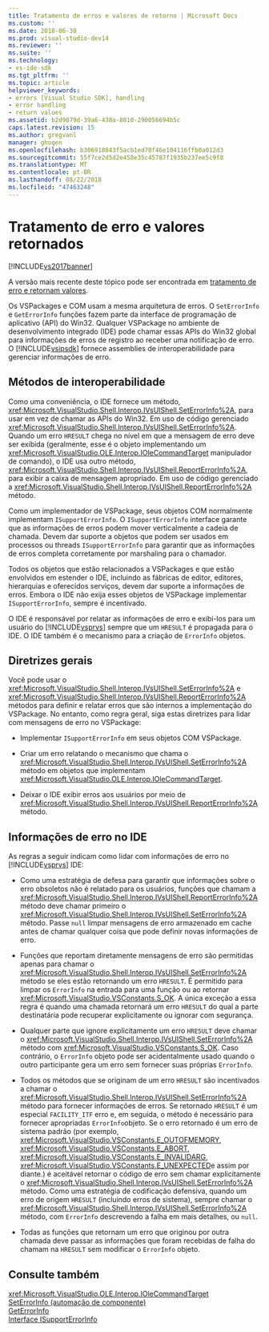 ```yaml
---
title: Tratamento de erros e valores de retorno | Microsoft Docs
ms.custom: ''
ms.date: 2018-06-30
ms.prod: visual-studio-dev14
ms.reviewer: ''
ms.suite: ''
ms.technology:
- vs-ide-sdk
ms.tgt_pltfrm: ''
ms.topic: article
helpviewer_keywords:
- errors [Visual Studio SDK], handling
- error handling
- return values
ms.assetid: b2d9079d-39a6-438a-8010-290056694b5c
caps.latest.revision: 15
ms.author: gregvanl
manager: ghogen
ms.openlocfilehash: b306918843f5acb1ed70f46e104116ffb0a012d3
ms.sourcegitcommit: 55f7ce2d5d2e458e35c45787f1935b237ee5c9f8
ms.translationtype: MT
ms.contentlocale: pt-BR
ms.lasthandoff: 08/22/2018
ms.locfileid: "47463248"
---
```

# <a name="error-handling-and-return-values"></a>Tratamento de erro e valores retornados
[!INCLUDE[vs2017banner](../includes/vs2017banner.md)]

A versão mais recente deste tópico pode ser encontrada em [tratamento de erro e retornam valores](https://docs.microsoft.com/visualstudio/extensibility/error-handling-and-return-values).  
  
Os VSPackages e COM usam a mesma arquitetura de erros. O `SetErrorInfo` e `GetErrorInfo` funções fazem parte da interface de programação de aplicativo (API) do Win32. Qualquer VSPackage no ambiente de desenvolvimento integrado (IDE) pode chamar essas APIs do Win32 global para informações de erros de registro ao receber uma notificação de erro. O [!INCLUDE[vsipsdk](../includes/vsipsdk-md.md)] fornece assemblies de interoperabilidade para gerenciar informações de erro.  
  
## <a name="interop-methods"></a>Métodos de interoperabilidade  
 Como uma conveniência, o IDE fornece um método, <xref:Microsoft.VisualStudio.Shell.Interop.IVsUIShell.SetErrorInfo%2A>, para usar em vez de chamar as APIs do Win32. Em uso de código gerenciado <xref:Microsoft.VisualStudio.Shell.Interop.IVsUIShell.SetErrorInfo%2A>. Quando um erro `HRESULT` chega no nível em que a mensagem de erro deve ser exibida (geralmente, esse é o objeto implementando um <xref:Microsoft.VisualStudio.OLE.Interop.IOleCommandTarget> manipulador de comando), o IDE usa outro método, <xref:Microsoft.VisualStudio.Shell.Interop.IVsUIShell.ReportErrorInfo%2A>, para exibir a caixa de mensagem apropriado. Em uso de código gerenciado a <xref:Microsoft.VisualStudio.Shell.Interop.IVsUIShell.ReportErrorInfo%2A> método.  
  
 Como um implementador de VSPackage, seus objetos COM normalmente implementam `ISupportErrorInfo`. O `ISupportErrorInfo` interface garante que as informações de erros podem mover verticalmente a cadeia de chamada. Devem dar suporte a objetos que podem ser usados em processos ou threads `ISupportErrorInfo` para garantir que as informações de erros completa corretamente por marshaling para o chamador.  
  
 Todos os objetos que estão relacionados a VSPackages e que estão envolvidos em estender o IDE, incluindo as fábricas de editor, editores, hierarquias e oferecidos serviços, devem dar suporte a informações de erros. Embora o IDE não exija esses objetos de VSPackage implementar `ISupportErrorInfo`, sempre é incentivado.  
  
 O IDE é responsável por relatar as informações de erro e exibi-los para um usuário do [!INCLUDE[vsprvs](../includes/vsprvs-md.md)] sempre que um `HRESULT` é propagada para o IDE. O IDE também é o mecanismo para a criação de `ErrorInfo` objetos.  
  
## <a name="general-guidelines"></a>Diretrizes gerais  
 Você pode usar o <xref:Microsoft.VisualStudio.Shell.Interop.IVsUIShell.SetErrorInfo%2A> e <xref:Microsoft.VisualStudio.Shell.Interop.IVsUIShell.ReportErrorInfo%2A> métodos para definir e relatar erros que são internos a implementação do VSPackage. No entanto, como regra geral, siga estas diretrizes para lidar com mensagens de erro no VSPackage:  
  
-   Implementar `ISupportErrorInfo` em seus objetos COM VSPackage.  
  
-   Criar um erro relatando o mecanismo que chama o <xref:Microsoft.VisualStudio.Shell.Interop.IVsUIShell.SetErrorInfo%2A> método em objetos que implementam <xref:Microsoft.VisualStudio.OLE.Interop.IOleCommandTarget>.  
  
-   Deixar o IDE exibir erros aos usuários por meio de <xref:Microsoft.VisualStudio.Shell.Interop.IVsUIShell.ReportErrorInfo%2A> método.  
  
## <a name="error-information-in-the-ide"></a>Informações de erro no IDE  
 As regras a seguir indicam como lidar com informações de erro no [!INCLUDE[vsprvs](../includes/vsprvs-md.md)] IDE:  
  
-   Como uma estratégia de defesa para garantir que informações sobre o erro obsoletos não é relatado para os usuários, funções que chamam a <xref:Microsoft.VisualStudio.Shell.Interop.IVsUIShell.ReportErrorInfo%2A> método deve chamar primeiro o <xref:Microsoft.VisualStudio.Shell.Interop.IVsUIShell.SetErrorInfo%2A> método. Passe `null` limpar mensagens de erro armazenado em cache antes de chamar qualquer coisa que pode definir novas informações de erro.  
  
-   Funções que reportam diretamente mensagens de erro são permitidas apenas para chamar o <xref:Microsoft.VisualStudio.Shell.Interop.IVsUIShell.SetErrorInfo%2A> método se eles estão retornando um erro `HRESULT`. É permitido para limpar os `ErrorInfo` na entrada para uma função ou ao retornar <xref:Microsoft.VisualStudio.VSConstants.S_OK>. A única exceção a essa regra é quando uma chamada retornará um erro `HRESULT` do qual a parte destinatária pode recuperar explicitamente ou ignorar com segurança.  
  
-   Qualquer parte que ignore explicitamente um erro `HRESULT` deve chamar o <xref:Microsoft.VisualStudio.Shell.Interop.IVsUIShell.SetErrorInfo%2A> método com <xref:Microsoft.VisualStudio.VSConstants.S_OK>. Caso contrário, o `ErrorInfo` objeto pode ser acidentalmente usado quando o outro participante gera um erro sem fornecer suas próprias `ErrorInfo`.  
  
-   Todos os métodos que se originam de um erro `HRESULT` são incentivados a chamar o <xref:Microsoft.VisualStudio.Shell.Interop.IVsUIShell.SetErrorInfo%2A> método para fornecer informações de erros. Se retornado `HRESULT` é um especial `FACILITY_ITF` erro e, em seguida, o método é necessário para fornecer apropriadas `ErrorInfo`objeto. Se o erro retornado é um erro de sistema padrão (por exemplo, <xref:Microsoft.VisualStudio.VSConstants.E_OUTOFMEMORY>, <xref:Microsoft.VisualStudio.VSConstants.E_ABORT>, <xref:Microsoft.VisualStudio.VSConstants.E_INVALIDARG>, <xref:Microsoft.VisualStudio.VSConstants.E_UNEXPECTED>e assim por diante.) é aceitável retornar o código de erro sem chamar explicitamente o <xref:Microsoft.VisualStudio.Shell.Interop.IVsUIShell.SetErrorInfo%2A> método. Como uma estratégia de codificação defensiva, quando um erro de origem `HRESULT` (incluindo erros de sistema), sempre chamar o <xref:Microsoft.VisualStudio.Shell.Interop.IVsUIShell.SetErrorInfo%2A> método, com `ErrorInfo` descrevendo a falha em mais detalhes, ou `null`.  
  
-   Todas as funções que retornam um erro que originou por outra chamada deve passar as informações que foram recebidas de falha do chamam na `HRESULT` sem modificar o `ErrorInfo` objeto.  
  
## <a name="see-also"></a>Consulte também  
 <xref:Microsoft.VisualStudio.OLE.Interop.IOleCommandTarget>   
 [SetErrorInfo (automação de componente)](http://msdn.microsoft.com/en-us/8eaacfac-fc37-4eaa-870b-10b99d598d66)   
 [GetErrorInfo](http://msdn.microsoft.com/en-us/03317526-8c4f-4173-bc10-110c8112676a)   
 [Interface ISupportErrorInfo](http://msdn.microsoft.com/en-us/42d33066-36b4-4a5b-aa5d-46682e560f32)

